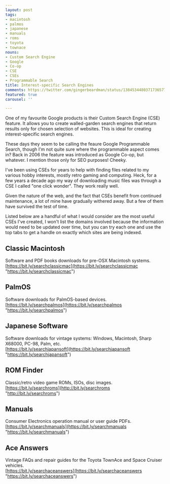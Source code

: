 ```yaml
---
layout: post
tags:
- macintosh
- palmos
- japanese
- manuals
- roms
- toyota
- townace
nouns:
- Custom Search Engine
- Google
- Co-op
- CSE
- CSEs
- Programmable Search
title: Interest-specific Search Engines
comments: https://twitter.com/gingerbeardman/status/1384534480371736577
featured: true
carousel: ''

---
```

One of my favourite Google products is their Custom Search Engine (CSE) feature. It allows you to create walled-garden search engines that return results only for chosen selection of websites. This is ideal for creating interest-specific search engines.

These days they seem to be calling the feaure Google Programmable Search, though I'm not quite sure where the programmable aspect comes in? Back in 2006 the feature was introduced as Google Co-op, but whatever. I mention those only for SEO purposes! Cheeky.

I've been using CSEs for years to help with finding files related to my various hobby interests, mostly retro gaming and computing. Heck, for a few years a decade ago my way of downloading music files was through a CSE I called "one click wonder". They work really well.

Given the nature of the web, and the fact that CSEs benefit from continued maintenance, a lot of mine have gradually withered away. But a few of them have survived the test of time.

Listed below are a handful of what I would consider are the most useful CSEs I've created, I won't list the domains involved because the information would need to be updated over time, but you can try each one and use the top tabs to get a handle on exactly which sites are being indexed.

## Classic Macintosh

Software and PDF books downloads for pre-OSX Macintosh systems.  
[https://bit.ly/searchclassicmac](https://bit.ly/searchclassicmac "https://bit.ly/searchclassicmac")

## PalmOS

Software downloads for PalmOS-based devices.  
[https://bit.ly/searchpalmos](https://bit.ly/searchpalmos "https://bit.ly/searchpalmos")

## Japanese Software

Software downloads for vintage systems: Windows, Macintosh, Sharp X68000, PC-98, Palm, etc.  
[https://bit.ly/searchjapansoft](https://bit.ly/searchjapansoft "https://bit.ly/searchjapansoft")

## ROM Finder

Classic/retro video game ROMs, ISOs, disc images.  
[https://bit.ly/searchroms](http://bit.ly/searchroms "http://bit.ly/searchroms")

## Manuals

Consumer Electronics operation manual or user guide PDFs.  
[https://bit.ly/searchmanuals](https://bit.ly/searchmanuals "https://bit.ly/searchmanuals")

## Ace Answers

Vintage FAQs and repair guides for the Toyota TownAce and Space Cruiser vehicles.  
[https://bit.ly/searchaceanswers](https://bit.ly/searchaceanswers "https://bit.ly/searchaceanswers")